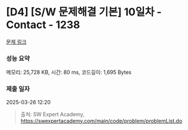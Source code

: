 # [D4] [S/W 문제해결 기본] 10일차 - Contact - 1238 

[문제 링크](https://swexpertacademy.com/main/code/problem/problemDetail.do?contestProbId=AV15B1cKAKwCFAYD) 

### 성능 요약

메모리: 25,728 KB, 시간: 80 ms, 코드길이: 1,695 Bytes

### 제출 일자

2025-03-26 12:20



> 출처: SW Expert Academy, https://swexpertacademy.com/main/code/problem/problemList.do